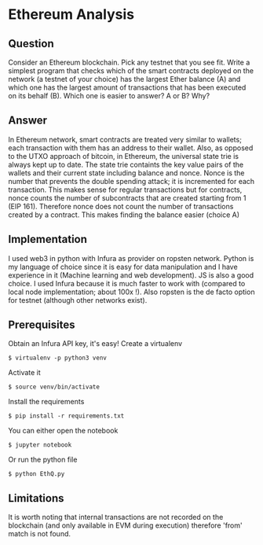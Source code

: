 # Ethereum Analysis


## Question

Consider an Ethereum blockchain. Pick any testnet that you see fit. Write a simplest program that checks which of the smart contracts deployed on the network (a testnet of your choice) has the largest Ether balance (A) and which one has the largest amount of transactions that has been executed on its behalf (B). Which one is easier to answer? A or B? Why?

## Answer

In Ethereum network, smart contracts are treated very similar to wallets; each transaction with them has an address to their wallet. Also, as opposed to the UTXO approach of bitcoin, in Ethereum, the universal state trie is always kept up to date. The state trie containts the key value pairs of the wallets and their current state including balance and nonce. Nonce is the number that prevents the double spending attack; it is incremented for each transaction. This makes sense for regular transactions but for contracts, nonce counts the number of subcontracts that are created starting from 1 (EIP 161). Therefore nonce does not count the number of transactions created by a contract. This makes finding the balance easier (choice A)

## Implementation

I used web3 in python with Infura as provider on ropsten network.
Python is my language of choice since it is easy for data manipulation and I have experience in it (Machine learning and web development). JS is also a good choice.
I used Infura because it is much faster to work with (compared to local node implementation; about 100x !). Also ropsten is the de facto option for testnet (although other networks exist).

## Prerequisites

Obtain an Infura API key, it's easy!
Create a virtualenv
```
$ virtualenv -p python3 venv
```
Activate it
```
$ source venv/bin/activate
```
Install the requirements
```
$ pip install -r requirements.txt
```
You can either open the notebook
```
$ jupyter notebook
```
Or run the python file
```
$ python EthQ.py
```


## Limitations

It is worth noting that internal transactions are not recorded on the blockchain (and only available in EVM during execution) therefore 'from' match is not found.

